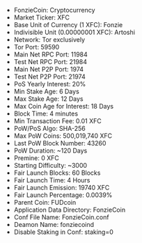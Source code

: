 - FonzieCoin: Cryptocurrency
- Market Ticker: XFC
- Base Unit of Currency (1 XFC): Fonzie
- Indivisible Unit (0.00000001 XFC): Artoshi
- Network: Tor exclusively
- Tor Port: 59590
- Main Net RPC Port: 11984
- Test Net RPC Port: 21984
- Main Net P2P Port:  1974
- Test Net P2P Port: 21974
- PoS Yearly Interest: 20%
- Min Stake Age: 6 Days
- Max Stake Age: 12 Days
- Max Coin Age for Interest: 18 Days
- Block Time: 4 minutes
- Min Transaction Fee: 0.01 XFC
- PoW/PoS Algo: SHA-256
- Max PoW Coins: 500,019,740 XFC
- Last PoW Block Number: 43260
- PoW Duration: ~120 Days
- Premine: 0 XFC
- Starting Difficulty: ~3000
- Fair Launch Blocks: 60 Blocks
- Fair Launch Time: 4 Hours
- Fair Launch Emission: 19740 XFC
- Fair Launch Percentage: 0.0039%
- Parent Coin: FUDcoin
- Application Data Directory: FonzieCoin
- Conf File Name: FonzieCoin.conf
- Deamon Name: fonziecoind
- Disable Staking in Conf: staking=0
